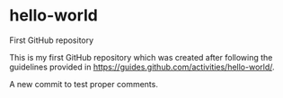 # hello-world
First GitHub repository

This is my first GitHub repository which was created after following the guidelines provided in https://guides.github.com/activities/hello-world/.

A new commit to test proper comments.
